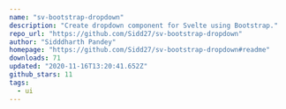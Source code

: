 ```yaml
---
name: "sv-bootstrap-dropdown"
description: "Create dropdown component for Svelte using Bootstrap."
repo_url: "https://github.com/Sidd27/sv-bootstrap-dropdown"
author: "Sidddharth Pandey"
homepage: "https://github.com/Sidd27/sv-bootstrap-dropdown#readme"
downloads: 71
updated: "2020-11-16T13:20:41.652Z"
github_stars: 11
tags: 
  - ui
---
```


